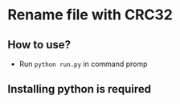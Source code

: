 # Rename file with CRC32

## How to use?
- Run `python run.py` in command promp

## Installing python is required